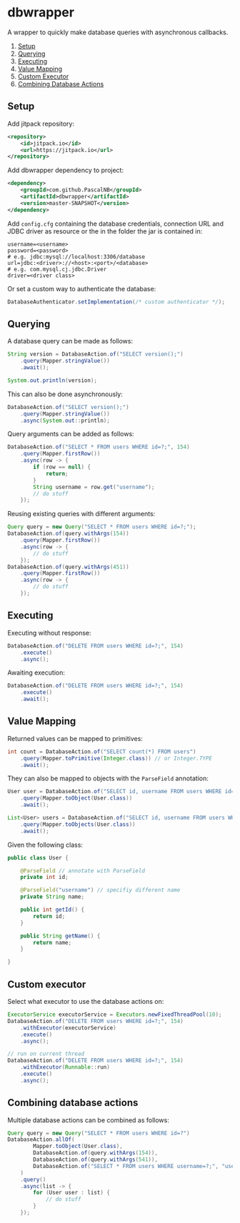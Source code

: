 # dbwrapper

A wrapper to quickly make database queries with asynchronous callbacks.
1. [Setup](#setup)
2. [Querying](#querying)
3. [Executing](#executing)
4. [Value Mapping](#value-mapping)
5. [Custom Executor](#custom-executor)
6. [Combining Database Actions](#combining-database-actions)

## Setup

Add jitpack repository:

```xml
<repository>
    <id>jitpack.io</id>
    <url>https://jitpack.io</url>
</repository>
```

Add dbwrapper dependency to project:

```xml
<dependency>
    <groupId>com.github.PascalNB</groupId>
    <artifactId>dbwrapper</artifactId>
    <version>master-SNAPSHOT</version>
</dependency>
```

Add ``config.cfg`` containing the database credentials, connection URL and JDBC driver as resource or the in the folder the jar is contained in:

```properties
username=<username>
password=<password>
# e.g. jdbc:mysql://localhost:3306/database
url=jdbc:<driver>://<host>:<port>/<database>
# e.g. com.mysql.cj.jdbc.Driver
driver=<driver class>
```

Or set a custom way to authenticate the database:

```java
DatabaseAuthenticator.setImplementation(/* custom authenticator */);
```

## Querying

A database query can be made as follows:

```java
String version = DatabaseAction.of("SELECT version();")
    .query(Mapper.stringValue())
    .await();

System.out.println(version);
```

This can also be done asynchronously:

```java
DatabaseAction.of("SELECT version();")
    .query(Mapper.stringValue())
    .async(System.out::println);
```

Query arguments can be added as follows:

```java
DatabaseAction.of("SELECT * FROM users WHERE id=?;", 154)
    .query(Mapper.firstRow())
    .async(row -> {
        if (row == null) {
            return;
        }
        String username = row.get("username");
        // do stuff
    });
```

Reusing existing queries with different arguments:

```java
Query query = new Query("SELECT * FROM users WHERE id=?;");
DatabaseAction.of(query.withArgs(154))
    .query(Mapper.firstRow())
    .async(row -> {
        // do stuff
    });
DatabaseAction.of(query.withArgs(451))
    .query(Mapper.firstRow())
    .async(row -> {
        // do stuff
    });
```

## Executing

Executing without response:

```java
DatabaseAction.of("DELETE FROM users WHERE id=?;", 154)
    .execute()
    .async();
```

Awaiting execution:

```java
DatabaseAction.of("DELETE FROM users WHERE id=?;", 154)
    .execute()
    .await();
```

## Value Mapping

Returned values can be mapped to primitives:

```java
int count = DatabaseAction.of("SELECT count(*) FROM users")
    .query(Mapper.toPrimitive(Integer.class)) // or Integer.TYPE
    .await();
```

They can also be mapped to objects with the `ParseField` annotation:

```java
User user = DatabaseAction.of("SELECT id, username FROM users WHERE id=?", 154)
    .query(Mapper.toObject(User.class))
    .await();

List<User> users = DatabaseAction.of("SELECT id, username FROM users WHERE username=?", "username")
    .query(Mapper.toObjects(User.class))
    .await();
```

Given the following class:

```java
public class User {

    @ParseField // annotate with ParseField
    private int id;

    @ParseField("username") // specifiy different name
    private String name;

    public int getId() {
        return id;
    }

    public String getName() {
        return name;
    }

}
```

## Custom executor

Select what executor to use the database actions on:

```java
ExecutorService executorService = Executors.newFixedThreadPool(10);
DatabaseAction.of("DELETE FROM users WHERE id=?;", 154)
    .withExecutor(executorService)
    .execute()
    .async();

// run on current thread
DatabaseAction.of("DELETE FROM users WHERE id=?;", 154)
    .withExecutor(Runnable::run)
    .execute()
    .async();
```

## Combining database actions

Multiple database actions can be combined as follows:

```java
Query query = new Query("SELECT * FROM users WHERE id=?")
DatabaseAction.allOf(
        Mapper.toObject(User.class),
        DatabaseAction.of(query.withArgs(154)),
        DatabaseAction.of(query.withArgs(541)),
        DatabaseAction.of("SELECT * FROM users WHERE username=?;", "username")
    )
    .query()
    .async(list -> {
        for (User user : list) {
            // do stuff
        }
    });
```